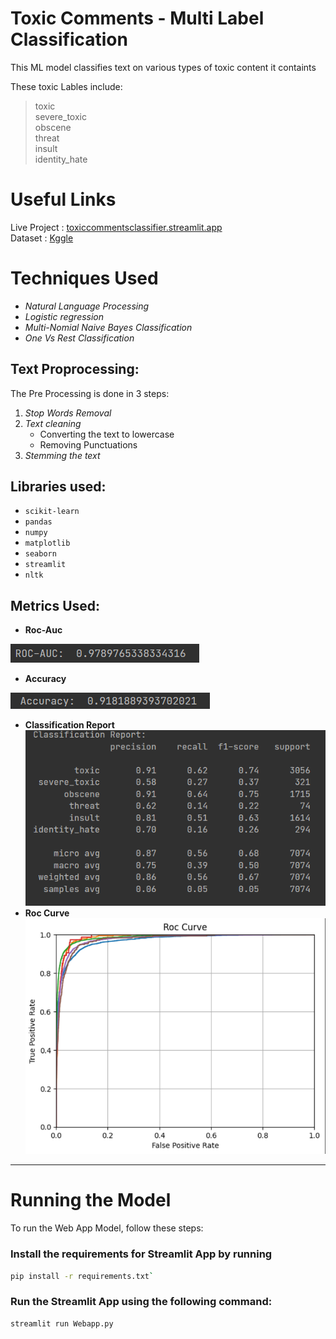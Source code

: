 # **Toxic Comments - Multi Label Classification**

This ML model classifies text on various types of toxic content it containts 

These toxic Lables include:
>toxic \
severe_toxic \
obscene \
threat \
insult \
>identity_hate 

# **Useful Links**

Live Project : [toxiccommentsclassifier.streamlit.app](https://toxiccommentsclassifier.streamlit.app/) \
Dataset : [Kggle](https://www.kaggle.com/competitions/jigsaw-toxic-comment-classification-challenge/data)

# **Techniques Used**
- *Natural Language Processing*
- *Logistic regression*
- *Multi-Nomial Naive Bayes Classification*
- *One Vs Rest Classification*


## **Text Proprocessing:** 
The Pre Processing is done in 3 steps:
1. *Stop Words Removal*
2. *Text cleaning*
    - Converting the text to lowercase
    - Removing Punctuations
3. *Stemming the text*

## **Libraries used:**
- `scikit-learn`
- `pandas`
- `numpy`
- `matplotlib`
- `seaborn`
- `streamlit`
- `nltk`


## **Metrics Used:** 
- **Roc-Auc** 

![img_2.png](img_2.png)
- **Accuracy** 

![img_3.png](img_3.png)

- **Classification Report**
![img_1.png](img_1.png)
- **Roc Curve**
![img.png](img.png)

---
# **Running the Model**
To run the Web App Model, follow these steps:

### **Install the requirements for Streamlit App** by running 
```bash
pip install -r requirements.txt`
```
### **Run the Streamlit App using the following command:** 
```bash
streamlit run Webapp.py
```